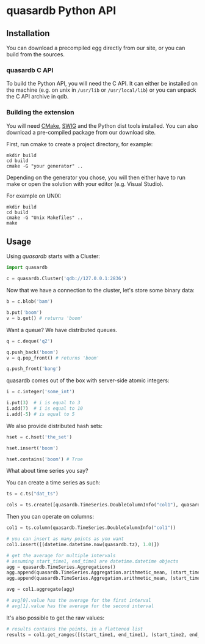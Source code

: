 # quasardb Python API

## Installation

You can download a precompiled egg directly from our site, or you can build from the sources.

### quasardb C API

To build the Python API, you will need the C API. It can either be installed on the machine (e.g. on unix in `/usr/lib` or `/usr/local/lib`) or you can unpack the C API archive in qdb.

### Building the extension

You will need [CMake](http://www.cmake.org/), [SWIG](http://www.swig.org/) and the Python dist tools installed. You can also download a pre-compiled package from our download site.

First, run cmake to create a project directory, for example:

```
mkdir build
cd build
cmake -G "your generator" ..
```

Depending on the generator you chose, you will then either have to run make or open the solution with your editor (e.g. Visual Studio).

For example on UNIX:

```
mkdir build
cd build
cmake -G "Unix Makefiles" ..
make
```

## Usage

Using *quasardb* starts with a Cluster:

```python
import quasardb

c = quasardb.Cluster('qdb://127.0.0.1:2836')
```

Now that we have a connection to the cluster, let's store some binary data:

```python
b = c.blob('bam')

b.put('boom')
v = b.get() # returns 'boom'
```

Want a queue? We have distributed queues.

```python
q = c.deque('q2')

q.push_back('boom')
v = q.pop_front() # returns 'boom'

q.push_front('bang')
```

quasardb comes out of the box with server-side atomic integers:

```python
i = c.integer('some_int')

i.put(3)  # i is equal to 3
i.add(7)  # i is equal to 10
i.add(-5) # is equal to 5
```

We also provide distributed hash sets:

```python
hset = c.hset('the_set')

hset.insert('boom')

hset.contains('boom') # True
```

What about time series you say?

You can create a time series as such:

```python
ts = c.ts("dat_ts")

cols = ts.create([quasardb.TimeSeries.DoubleColumnInfo("col1"), quasardb.TimeSeries.BlobColumnInfo("col2")])
```

Then you can operate on columns:

```python
col1 = ts.column(quasardb.TimeSeries.DoubleColumnInfo("col1"))

# you can insert as many points as you want
col1.insert([(datetime.datetime.now(quasardb.tz), 1.0)])

# get the average for multiple intervals
# assuming start_time1, end_time1 are datetime.datetime objects
agg = quasardb.TimeSeries.Aggregations()
agg.append(quasardb.TimeSeries.Aggregation.arithmetic_mean, (start_time1, end_time1))
agg.append(quasardb.TimeSeries.Aggregation.arithmetic_mean, (start_time2, end_time2))

avg = col1.aggregate(agg)

# avg[0].value has the average for the first interval
# avg[1].value has the average for the second interval
```

It's also possible to get the raw values:

```python
# results contains the points, in a flattened list
results = col1.get_ranges([(start_time1, end_time1), (start_time2, end_time2)])
```